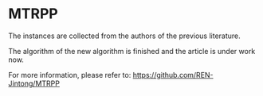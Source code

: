 # MTRPP
The instances are collected from the authors of the previous literature.

The algorithm of the new algorithm is finished and the article is under work now.

For more information, please refer to:
https://github.com/REN-Jintong/MTRPP
